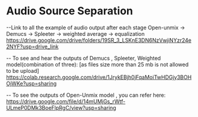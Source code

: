 # Audio Source Separation 

--Link to all the example of audio output after each stage Open-unmix -> Demucs -> Spleeter -> weighted average -> equalization
https://drive.google.com/drive/folders/19SR_3_LSKnE3DN6NzVwjiNYzr24e2NYF?usp=drive_link

-- To see and hear the outputs of Demucs , Spleeter, Weighted model(combination of three):
 [as files size more than 25 mb is not allowed to be upload]
https://colab.research.google.com/drive/1JrykEBjh0jFqaMoiTwHDGjy3BOHOjWKe?usp=sharing

-- To see  the outputs of Open-Unmix model , you can refer here:
https://drive.google.com/file/d/14mUMjGs_rWtf-ULmeP0DMk3BoeFlpRgC/view?usp=sharing
